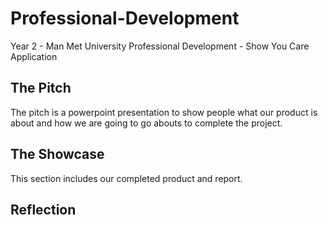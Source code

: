 # Professional-Development
Year 2 - Man Met University Professional Development - Show You Care Application


## The Pitch

The pitch is a powerpoint presentation to show people what our product is about and how we are going to go abouts to complete the project.

## The Showcase

This section includes our completed product and report.

## Reflection
